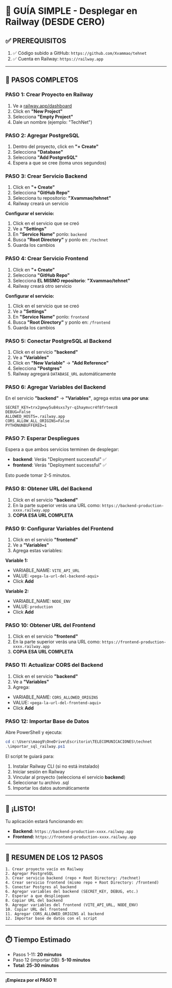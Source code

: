 # 🚀 GUÍA SIMPLE - Desplegar en Railway (DESDE CERO)

## ✅ PREREQUISITOS

1. ✅ Código subido a GitHub: `https://github.com/Xvammao/tehnet`
2. ✅ Cuenta en Railway: `https://railway.app`

---

## 🎯 PASOS COMPLETOS

### PASO 1: Crear Proyecto en Railway

1. Ve a [railway.app/dashboard](https://railway.app/dashboard)
2. Click en **"New Project"**
3. Selecciona **"Empty Project"**
4. Dale un nombre (ejemplo: "TechNet")

### PASO 2: Agregar PostgreSQL

1. Dentro del proyecto, click en **"+ Create"**
2. Selecciona **"Database"**
3. Selecciona **"Add PostgreSQL"**
4. Espera a que se cree (toma unos segundos)

### PASO 3: Crear Servicio Backend

1. Click en **"+ Create"**
2. Selecciona **"GitHub Repo"**
3. Selecciona tu repositorio: **"Xvammao/tehnet"**
4. Railway creará un servicio

**Configurar el servicio:**
1. Click en el servicio que se creó
2. Ve a **"Settings"**
3. En **"Service Name"** ponlo: `backend`
4. Busca **"Root Directory"** y ponlo en: `/technet`
5. Guarda los cambios

### PASO 4: Crear Servicio Frontend

1. Click en **"+ Create"**
2. Selecciona **"GitHub Repo"**
3. Selecciona **EL MISMO repositorio**: **"Xvammao/tehnet"**
4. Railway creará otro servicio

**Configurar el servicio:**
1. Click en el servicio que se creó
2. Ve a **"Settings"**
3. En **"Service Name"** ponlo: `frontend`
4. Busca **"Root Directory"** y ponlo en: `/frontend`
5. Guarda los cambios

### PASO 5: Conectar PostgreSQL al Backend

1. Click en el servicio **"backend"**
2. Ve a **"Variables"**
3. Click en **"New Variable"** → **"Add Reference"**
4. Selecciona **"Postgres"**
5. Railway agregará `DATABASE_URL` automáticamente

### PASO 6: Agregar Variables del Backend

En el servicio **"backend"** → **"Variables"**, agrega estas **una por una**:

```
SECRET_KEY=trx2gewy5u84sxs7yr-q1haymvcr4f8frteez8
DEBUG=False
ALLOWED_HOSTS=.railway.app
CORS_ALLOW_ALL_ORIGINS=False
PYTHONUNBUFFERED=1
```

### PASO 7: Esperar Despliegues

Espera a que ambos servicios terminen de desplegar:
- **backend**: Verás "Deployment successful" ✅
- **frontend**: Verás "Deployment successful" ✅

Esto puede tomar 2-5 minutos.

### PASO 8: Obtener URL del Backend

1. Click en el servicio **"backend"**
2. En la parte superior verás una URL como: `https://backend-production-xxxx.railway.app`
3. **COPIA ESA URL COMPLETA**

### PASO 9: Configurar Variables del Frontend

1. Click en el servicio **"frontend"**
2. Ve a **"Variables"**
3. Agrega estas variables:

**Variable 1:**
- VARIABLE_NAME: `VITE_API_URL`
- VALUE: `<pega-la-url-del-backend-aqui>`
- Click **Add**

**Variable 2:**
- VARIABLE_NAME: `NODE_ENV`
- VALUE: `production`
- Click **Add**

### PASO 10: Obtener URL del Frontend

1. Click en el servicio **"frontend"**
2. En la parte superior verás una URL como: `https://frontend-production-xxxx.railway.app`
3. **COPIA ESA URL COMPLETA**

### PASO 11: Actualizar CORS del Backend

1. Click en el servicio **"backend"**
2. Ve a **"Variables"**
3. Agrega:

- VARIABLE_NAME: `CORS_ALLOWED_ORIGINS`
- VALUE: `<pega-la-url-del-frontend-aqui>`
- Click **Add**

### PASO 12: Importar Base de Datos

Abre PowerShell y ejecuta:

```powershell
cd c:\Users\maog9\OneDrive\Escritorio\TELECOMUNICACIONES\technet
.\importar_sql_railway.ps1
```

El script te guiará para:
1. Instalar Railway CLI (si no está instalado)
2. Iniciar sesión en Railway
3. Vincular al proyecto (selecciona el servicio **backend**)
4. Seleccionar tu archivo .sql
5. Importar los datos automáticamente

---

## 🎉 ¡LISTO!

Tu aplicación estará funcionando en:
- **Backend:** `https://backend-production-xxxx.railway.app`
- **Frontend:** `https://frontend-production-xxxx.railway.app`

---

## 📝 RESUMEN DE LOS 12 PASOS

```
1. Crear proyecto vacío en Railway
2. Agregar PostgreSQL
3. Crear servicio backend (repo + Root Directory: /technet)
4. Crear servicio frontend (mismo repo + Root Directory: /frontend)
5. Conectar Postgres al backend
6. Agregar variables del backend (SECRET_KEY, DEBUG, etc.)
7. Esperar a que desplieguen
8. Copiar URL del backend
9. Agregar variables del frontend (VITE_API_URL, NODE_ENV)
10. Copiar URL del frontend
11. Agregar CORS_ALLOWED_ORIGINS al backend
12. Importar base de datos con el script
```

---

## ⏱️ Tiempo Estimado

- Pasos 1-11: **20 minutos**
- Paso 12 (importar DB): **5-10 minutos**
- **Total: 25-30 minutos**

---

**¡Empieza por el PASO 1!**
